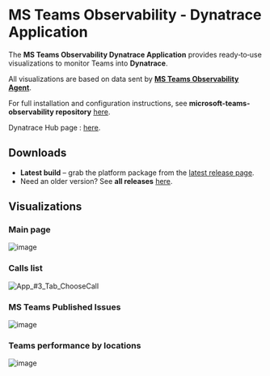 # MS Teams Observability - Dynatrace Application

The **MS Teams Observability Dynatrace Application** provides ready‑to‑use visualizations to monitor Teams into **Dynatrace**. 

All visualizations are based on data sent by [**MS Teams Observability Agent**](https://github.com/Phenisys/microsoft-teams-observability-agent).

For full installation and configuration instructions, see **microsoft-teams-observability repository** [here](https://github.com/Phenisys/microsoft-teams-observability).

Dynatrace Hub page : [here](https://www.dynatrace.com/hub/detail/microsoft-teams-observability/).

## Downloads
- **Latest build** – grab the platform package from the [latest release page](https://github.com/Phenisys/microsoft-teams-observability-dynatrace-app/releases/latest).
- Need an older version? See **all releases** [here](https://github.com/Phenisys/microsoft-teams-observability-dynatrace-app/releases).

## Visualizations

### Main page

![image](https://github.com/user-attachments/assets/1578f49f-4170-40af-a7db-f71653c48a33)

### Calls list

![App_#3_Tab_ChooseCall](https://github.com/user-attachments/assets/24ac5f8f-bff7-4848-883d-b2af1d8afe85)

### MS Teams Published Issues

![image](https://github.com/user-attachments/assets/b4444ab5-ff7f-4068-949d-96774de44a41)

### Teams performance by locations

![image](https://github.com/user-attachments/assets/90066f2b-af47-4caf-9f1a-8ec9ea475097)
